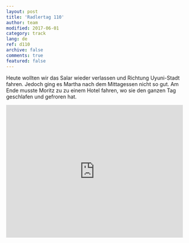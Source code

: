 ```yaml
---   
layout: post 
title: 'Radlertag 110'  
author: team 
modified: 2017-06-01
category: track 
lang: de 
ref: d110
archive: false 
comments: true 
featured: false 
--- 
```


 Heute wollten wir das Salar wieder verlassen und Richtung Uyuni-Stadt fahren. Jedoch ging es Martha nach dem Mittagessen nicht so gut. Am Ende musste Moritz zu zu einem Hotel fahren, wo sie den ganzen Tag geschlafen und gefroren hat. 

<iframe width='480' height='360' src='http://track-kit.net/maps_s3/?v=embed&track=239605.gpx' frameborder='0' allowfullscreen></iframe>